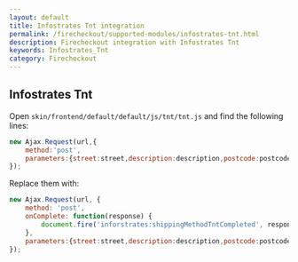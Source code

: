 ```yaml
---
layout: default
title: Infostrates Tnt integration
permalink: /firecheckout/supported-modules/infostrates-tnt.html
description: Firecheckout integration with Infostrates Tnt
keywords: Infostrates_Tnt
category: Firecheckout
---
```


## Infostrates Tnt

Open `skin/frontend/default/default/js/tnt/tnt.js` and find the following lines:

```javascript
new Ajax.Request(url,{
    method:'post',
    parameters:{street:street,description:description,postcode:postcode,city:city,info_comp:info_comp}
});
```

Replace them with:

```javascript
new Ajax.Request(url, {
    method: 'post',
    onComplete: function(response) {
        document.fire('inforstrates:shippingMethodTntCompleted', response);
    },
    parameters:{street:street,description:description,postcode:postcode,city:city,info_comp:info_comp}
});
```
